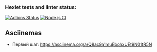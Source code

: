 ### Hexlet tests and linter status:
[![Actions Status](https://github.com/drakulavich/frontend-testing-react-project-lvl2/workflows/hexlet-check/badge.svg)](https://github.com/drakulavich/frontend-testing-react-project-lvl2/actions)
[![Node.js CI](https://github.com/drakulavich/frontend-testing-react-project-lvl2/actions/workflows/main.yml/badge.svg)](https://github.com/drakulavich/frontend-testing-react-project-lvl2/actions/workflows/main.yml)

## Asciinemas

* Первый шаг: https://asciinema.org/a/Q8ac9a1muEbohxUEt9N01tR5N

